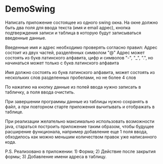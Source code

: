 # DemoSwing
Написать приложение состоящее из одного swing окна.
На окне должно быть два поля для ввода текста (имя и email адрес), 
кнопка подтверждения записи и таблица в которую будут записываться введенные данные. 

Введенные имя и адрес необходимо проверять согласно правил:
Адрес состоит из двух частей, разделённых символом "@"
Адрес может состоять из букв латинского алфавита, цифр и символов "-", "_", ".", 
но начинаться может только с букв латинского алфавита

Имя должно состоять из букв латинского алфавита, 
может состоять из нескольких слов разделенных пробелами, но не более 4 слов

По нажатию на кнопку данные из полей ввода нужно записать в табличку, а поля ввода очистить.

При завершении программы данные из таблицы нужно сохранять в файл, 
а при повторном старте приложения вычитывать и отображать в таблице.

При реализации желательно максимально использовать возможности java, 
стараться построить приложение таким образом, 
чтобы будущее расширение функционала, например добавление еще 1 поля ввода, 
обходилось как можно меньшим количеством правок уже написанного кода.

P.S. Реализовано в приложении:
    1) Форма;
    2) Действие после закрытия формы;
    3) Добавление имени адреса в таблицу. 
